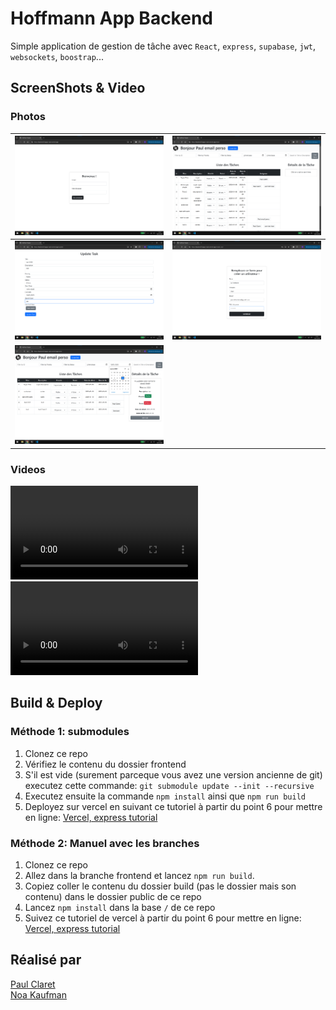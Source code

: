 # Hoffmann App Backend

Simple application de gestion de tâche avec ``React``, `express`, `supabase`, `jwt`, `websockets`, `boostrap`...

## ScreenShots & Video

### Photos

| ![Image 1](./context/login.png) | ![Image 2](./context/menu.png) | 
|-------------------------|-------------------------|
| ![Image 4](./context/update.png) | ![Image 5](./context/users.png) |
|![Image 3](./context/menu%20filtres.png)||

### Videos

![Video frontend](./context/demo-video-frontend.mp4) <br>
![Video avec notifs](./context/demo-video-notifications.mp4)


## Build & Deploy

### Méthode 1: submodules

1. Clonez ce repo
2. Vérifiez le contenu du dossier frontend
3. S'il est vide (surement parceque vous avez une version ancienne de git) executez cette commande: `git submodule update --init --recursive`
4. Executez ensuite la commande `npm install` ainsi que `npm run build`
5. Deployez sur vercel en suivant ce tutoriel à partir du point 6 pour mettre en ligne: [Vercel, express tutorial](https://vercel.com/guides/using-express-with-vercel#6.-run-your-application-locally)

### Méthode 2: Manuel avec les branches

1. Clonez ce repo
2. Allez dans la branche frontend et lancez `npm run build`.
3. Copiez coller le contenu du dossier build (pas le dossier mais son contenu) dans le dossier public de ce repo
4. Lancez `npm install` dans la base `/` de ce repo
5. Suivez ce tutoriel de vercel à partir du point 6 pour mettre en ligne: [Vercel, express tutorial](https://vercel.com/guides/using-express-with-vercel#6.-run-your-application-locally)




## Réalisé par

[Paul Claret](https://github.com/paulclrt/) <br>
[Noa Kaufman](https://github.com/noakau/)
